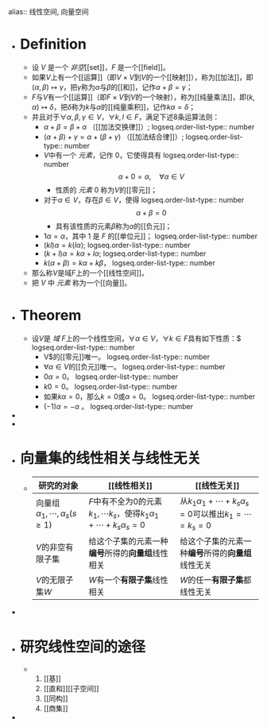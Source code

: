 alias:: 线性空间, 向量空间

- # Definition
	- 设 $V$ 是一个 *非空*[[set]]，$F$ 是一个[[field]]。
	- 如果$V$上有一个[[运算]]（即$V\times V$到$V$的一个[[映射]]），称为[[加法]]，即$(\alpha, \beta)\longmapsto\gamma$，把$\gamma$称为$\alpha$与$\beta$的[[和]]，记作$\alpha+\beta=\gamma$；
	- $F$与$V$有一个[[运算]]（即$F\times V$到$V$的一个映射），称为[[纯量乘法]]，即$(k, \alpha)\longmapsto\delta$，把$\delta$称为$k$与$\alpha$的[[纯量乘积]]，记作$k\alpha=\delta$；
	- 并且对于$\forall\alpha,\beta,\gamma\in V$，$\forall k,l\in F$，满足下述8条运算法则：
		- $\alpha+\beta=\beta+\alpha$ （[[加法交换律]]）;
		  logseq.order-list-type:: number
		- $(\alpha+\beta)+\gamma=\alpha+(\beta+\gamma)$ （[[加法结合律]]）;
		  logseq.order-list-type:: number
		- $V$中有一个 *元素*，记作 $0$，它使得具有
		  logseq.order-list-type:: number
		  $$\alpha+0=\alpha,\quad \forall\alpha\in V$$
			- 性质的 *元素* $0$ 称为$V$的[[零元]]；
		- 对于$\alpha\in V$，存在$\beta\in V$，使得
		  logseq.order-list-type:: number
		  $$\alpha+\beta=0$$
			- 具有该性质的元素$\beta$称为$\alpha$的[[负元]]；
		- $1\alpha=\alpha$，其中 $1$ 是 $F$ 的[[单位元]]；
		  logseq.order-list-type:: number
		- $(kl)\alpha=k(l\alpha)$;
		  logseq.order-list-type:: number
		- $(k+l)\alpha=k\alpha+l\alpha$; 
		  logseq.order-list-type:: number
		- $k(\alpha+\beta)=k\alpha+k\beta$，
		  logseq.order-list-type:: number
	- 那么称$V$是域$F$上的一个[[线性空间]]。
	- 把 $V$ 中 *元素* 称为一个[[向量]]。
- # Theorem
	- 设$V$是 *域* $F$上的一个线性空间，$\forall\alpha\in V$，$\forall k\in F$具有如下性质：$
	  logseq.order-list-type:: number
		- V$的[[零元]]唯一。
		  logseq.order-list-type:: number
		- $\forall\alpha\in V$的[[负元]]唯一。
		  logseq.order-list-type:: number
		- $0\alpha=0$。
		  logseq.order-list-type:: number
		- $k0=0$。
		  logseq.order-list-type:: number
		- 如果$k\alpha=0$，那么$k=0$或$\alpha=0$。
		  logseq.order-list-type:: number
		- $(-1)\alpha=-\alpha$ 。
		  logseq.order-list-type:: number
-
-
- # 向量集的线性相关与线性无关
	- |研究的对象|[[线性相关]]|[[线性无关]]|
	  |--|--|--|
	  |向量组$\alpha_1,\cdots,\alpha_s(s\ge 1)$|$F$中有不全为$0$的元素$k_1,\cdots k_s$，使得$k_1\alpha_1+\cdots+k_s\alpha_s=0$|从$k_1\alpha_1+\cdots+k_s\alpha_s=0$可以推出$k_1=\cdots=k_s=0$|
	  |$V$的非空有限子集|给这个子集的元素一种**编号**所得的**向量组**线性相关|给这个子集的元素一种**编号**所得的**向量组**线性无关|
	  |$V$的无限子集$W$|$W$有一个**有限子集**线性相关|$W$的任一**有限子集**都线性无关|
-
- # 研究线性空间的途径
	- 1. [[基]]
	  2. [[直和]][[子空间]]
	  3. [[同构]]
	  4. [[商集]]
-